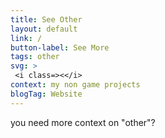 ```yaml
---
title: See Other
layout: default
link: /
button-label: See More
tags: other
svg: > 
 <i class=><</i>  
context: my non game projects
blogTag: Website
---
```

you need more context on "other"?

